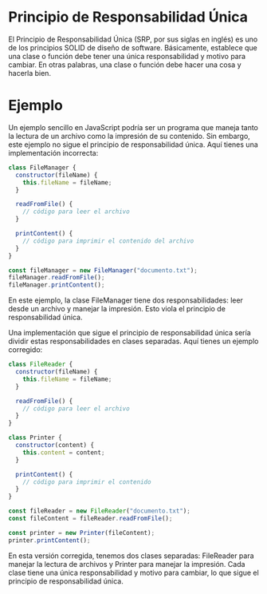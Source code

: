 # Principio de Responsabilidad Única


El Principio de Responsabilidad Única (SRP, por sus siglas en inglés) es uno de los principios SOLID de diseño de software. Básicamente, establece que una clase o función debe tener una única responsabilidad y motivo para cambiar. En otras palabras, una clase o función debe hacer una cosa y hacerla bien.


# Ejemplo

Un ejemplo sencillo en JavaScript podría ser un programa que maneja tanto la lectura de un archivo como la impresión de su contenido. Sin embargo, este ejemplo no sigue el principio de responsabilidad única. Aquí tienes una implementación incorrecta:

```javascript
class FileManager {
  constructor(fileName) {
    this.fileName = fileName;
  }

  readFromFile() {
    // código para leer el archivo
  }

  printContent() {
    // código para imprimir el contenido del archivo
  }
}

const fileManager = new FileManager("documento.txt");
fileManager.readFromFile();
fileManager.printContent();
```

En este ejemplo, la clase FileManager tiene dos responsabilidades: leer desde un archivo y manejar la impresión. Esto viola el principio de responsabilidad única.

Una implementación que sigue el principio de responsabilidad única sería dividir estas responsabilidades en clases separadas. Aquí tienes un ejemplo corregido:


```javascript
class FileReader {
  constructor(fileName) {
    this.fileName = fileName;
  }

  readFromFile() {
    // código para leer el archivo
  }
}

class Printer {
  constructor(content) {
    this.content = content;
  }

  printContent() {
    // código para imprimir el contenido
  }
}

const fileReader = new FileReader("documento.txt");
const fileContent = fileReader.readFromFile();

const printer = new Printer(fileContent);
printer.printContent();
```
En esta versión corregida, tenemos dos clases separadas: FileReader para manejar la lectura de archivos y Printer para manejar la impresión. Cada clase tiene una única responsabilidad y motivo para cambiar, lo que sigue el principio de responsabilidad única.
